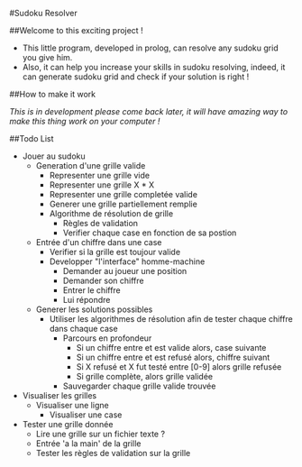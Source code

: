 #Sudoku Resolver

##Welcome to this exciting project !

* This little program, developed in prolog, can resolve any sudoku grid you give him.
* Also, it can help you increase your skills in sudoku resolving, indeed, it can generate sudoku grid and check if your solution is right !

##How to make it work

*This is in development please come back later, it will have amazing way to make this thing work on your computer !*

##Todo List

* Jouer au sudoku
	* Generation d'une grille valide
		* Representer une grille vide
		* Representer une grille X * X
		* Representer une grille completée valide
		* Generer une grille partiellement remplie
		* Algorithme de résolution de grille
			* Règles de validation
			* Verifier chaque case en fonction de sa postion
	* Entrée d'un chiffre dans une case
		* Verifier si la grille est toujour valide
		* Developper "l'interface" homme-machine
			* Demander au joueur une position
			* Demander son chiffre
			* Entrer le chiffre
			* Lui répondre
	* Generer les solutions possibles
		* Utiliser les algorithmes de résolution afin de tester chaque chiffre dans chaque case
			* Parcours en profondeur
				* Si un chiffre entre et est valide alors, case suivante
				* Si un chiffre entre et est refusé alors, chiffre suivant
				* Si X refusé et X fut testé entre [0-9] alors grille refusée
				* Si grille complète, alors grille validée
			* Sauvegarder chaque grille valide trouvée
* Visualiser les grilles
	* Visualiser une ligne
		* Visualiser une case
* Tester une grille donnée
	* Lire une grille sur un fichier texte ?
	* Entrée 'a la main' de la grille
	* Tester les règles de validation sur la grille